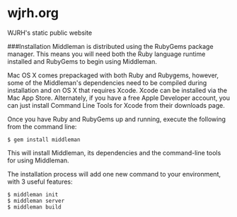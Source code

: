 # wjrh.org
WJRH's static public website


###Installation
Middleman is distributed using the RubyGems package manager. This means you will need both the Ruby language runtime installed and RubyGems to begin using Middleman.

Mac OS X comes prepackaged with both Ruby and Rubygems, however, some of the Middleman's dependencies need to be compiled during installation and on OS X that requires Xcode. Xcode can be installed via the Mac App Store. Alternately, if you have a free Apple Developer account, you can just install Command Line Tools for Xcode from their downloads page.

Once you have Ruby and RubyGems up and running, execute the following from the command line:

```
$ gem install middleman
```

This will install Middleman, its dependencies and the command-line tools for using Middleman.

The installation process will add one new command to your environment, with 3 useful features:

```
$ middleman init
$ middleman server
$ middleman build
```
